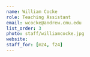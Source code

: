 ```yaml
---
name: William Cocke
role: Teaching Assistant
email: wcocke@andrew.cmu.edu
list_order: 3
photo: staff/williamcocke.jpg
website:
staff_for: [m24, f24]
---
```

